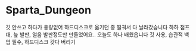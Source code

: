 # Sparta_Dungeon
깃 안쓰고 하다가 용량없어 하드디스크로 옮기던 중 떨궈서 다 날라갔습니다 하하
점프대, 늪 발판, 얼음 발판정도만 만들었어요.. 오늘도 하나 배웠읍니다 깃 사용, 습관적 백업 필수, 하드디스크 갖다 버리기
